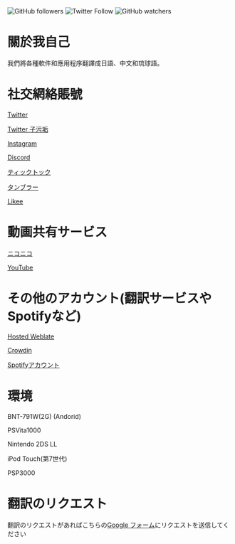<img alt="GitHub followers" src="https://img.shields.io/github/followers/kuragehimekurara1?style=social">
<img alt="Twitter Follow" src="https://img.shields.io/twitter/follow/newplicyvimeo2?style=social">
<img alt="GitHub watchers" src="https://img.shields.io/github/watchers/kuragehimekurara1/kuragehimekurara1?style=social">

# 關於我自己 
我們將各種軟件和應用程序翻譯成日語、中文和琉球語。

# 社交網絡賬號
[Twitter](https://mobile.twitter.com/newplicyvimeo2)

[Twitter 子污垢](https://mobile.twitter.com/newplicyvimeo)

[Instagram](https://www.instagram.com/kuragehime641/)

[Discord](https://discord.com/users/627076512482590731)

[ティックトック](https://www.tiktok.com/@princesskaigetsu)

[タンブラー](https://kuragehimeplicy.tumblr.com/)

[Likee](https://likee.video/@914934854)

# 動画共有サービス

[ニコニコ](https://www.nicovideo.jp/user/95240708)

[YouTube](https://www.youtube.com/channel/UC3eXbZnRGDSH1ADxm9_7iLA)

# その他のアカウント(翻訳サービスやSpotifyなど)

[Hosted Weblate](https://hosted.weblate.org/user/kuragehimekurara1/)  

[Crowdin](https://crowdin.com/profile/kuragehimekurara1)

[Spotifyアカウント](https://open.spotify.com/user/6sypf2uehf86m8q3k6mxtqeke?si=s-NxUEBiSYyWRcgsQBaTMA&utm_source=copy-link)

# 環境

BNT-791W(2G)  (Andorid)

PSVita1000

Nintendo 2DS LL

iPod Touch(第7世代)

PSP3000

# 翻訳のリクエスト

翻訳のリクエストがあればこちらの[Google フォーム](https://forms.gle/FfJxF5FEZctu2QJM7)にリクエストを送信してください
